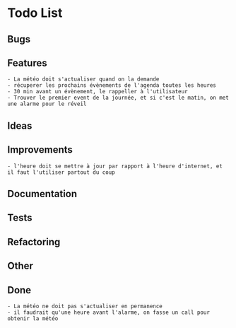 # Todo List

## Bugs

## Features
    - La météo doit s'actualiser quand on la demande
    - récuperer les prochains évènements de l'agenda toutes les heures
    - 30 min avant un évènement, le rappeller à l'utilisateur
    - Trouver le premier event de la journée, et si c'est le matin, on met une alarme pour le réveil

## Ideas

## Improvements

    - l'heure doit se mettre à jour par rapport à l'heure d'internet, et il faut l'utiliser partout du coup

## Documentation

## Tests

## Refactoring

## Other

## Done

    - La météo ne doit pas s'actualiser en permanence
    - il faudrait qu'une heure avant l'alarme, on fasse un call pour obtenir la météo

